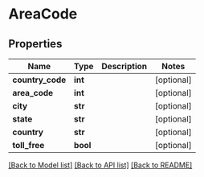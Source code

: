 # AreaCode

## Properties
Name | Type | Description | Notes
------------ | ------------- | ------------- | -------------
**country_code** | **int** |  | [optional] 
**area_code** | **int** |  | [optional] 
**city** | **str** |  | [optional] 
**state** | **str** |  | [optional] 
**country** | **str** |  | [optional] 
**toll_free** | **bool** |  | [optional] 

[[Back to Model list]](../README.md#documentation-for-models) [[Back to API list]](../README.md#documentation-for-api-endpoints) [[Back to README]](../README.md)


